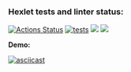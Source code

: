 ### Hexlet tests and linter status:
[![Actions Status](https://github.com/Bishamontess/python-project-50/workflows/hexlet-check/badge.svg)](https://github.com/Bishamontess/python-project-50/actions) [![tests](https://github.com/Bishamontess/python-project-50/actions/workflows/Tests.yml/badge.svg)](https://github.com/Bishamontess/python-project-50/actions/workflows/Tests.yml) <a href="https://codeclimate.com/github/Bishamontess/python-project-50/maintainability"><img src="https://api.codeclimate.com/v1/badges/59ebf8c500820e06fa06/maintainability" /></a> <a href="https://codeclimate.com/github/Bishamontess/python-project-50/test_coverage"><img src="https://api.codeclimate.com/v1/badges/59ebf8c500820e06fa06/test_coverage" /></a>

**Demo:**

[![asciicast](https://asciinema.org/a/619670.svg)](https://asciinema.org/a/619670)
